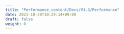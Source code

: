 ```yaml
---
title: "Performance_content/Docs/V1.3/Performance"
date: 2021-10-20T10:29:14+09:00
draft: false
weight: 0
---
```


